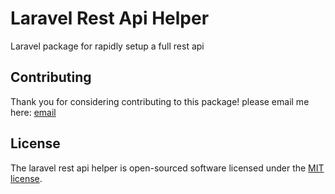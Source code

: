 # Laravel Rest Api Helper

Laravel package for rapidly setup a full rest api
## Contributing

Thank you for considering contributing to this package! please email me here: [email](evarisfomekong@gmail.com)

## License

The laravel rest api helper is open-sourced software licensed under the [MIT license](http://opensource.org/licenses/MIT).
